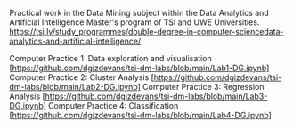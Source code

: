 Practical work in the Data Mining subject within the Data Analytics and Artificial Intelligence Master's program of TSI and UWE Universities. 
https://tsi.lv/study_programmes/double-degree-in-computer-sciencedata-analytics-and-artificial-intelligence/

Computer Practice 1: Data exploration and visualisation [https://github.com/dgizdevans/tsi-dm-labs/blob/main/Lab1-DG.ipynb]
Computer Practice 2: Cluster Analysis [https://github.com/dgizdevans/tsi-dm-labs/blob/main/Lab2-DG.ipynb]
Computer Practice 3: Regression Analysis [https://github.com/dgizdevans/tsi-dm-labs/blob/main/Lab3-DG.ipynb]
Computer Practice 4: Classification [https://github.com/dgizdevans/tsi-dm-labs/blob/main/Lab4-DG.ipynb]

